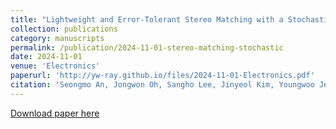 ```yaml
---
title: "Lightweight and Error‑Tolerant Stereo Matching with a Stochastic Computing Processor"
collection: publications
category: manuscripts
permalink: /publication/2024-11-01-stereo-matching-stochastic
date: 2024-11-01
venue: 'Electronics'
paperurl: 'http://yw-ray.github.io/files/2024-11-01-Electronics.pdf'
citation: 'Seongmo An, Jongwon Oh, Sangho Lee, Jinyeol Kim, Youngwoo Jeong, Jeongeun Kim, Seung Eun Lee. (2024). &quot;Lightweight and Error‑Tolerant Stereo Matching with a Stochastic Computing Processor.&quot; <i>Electronics</i>.'
---
```


<a href='http://yw-ray.github.io/files/2024-11-01-Electronics.pdf'>Download paper here</a>
